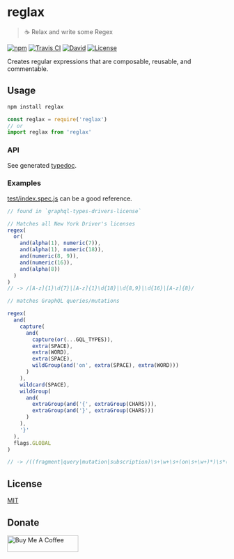# reglax

> ☕ Relax and write some Regex

[![npm](https://img.shields.io/npm/v/reglax.svg?style=flat-square)](https://www.npmjs.com/package/reglax)
[![Travis CI](https://img.shields.io/travis/com/exuanbo/reglax/master.svg?style=flat-square)](https://travis-ci.com/github/exuanbo/reglax)
[![David](https://img.shields.io/david/dev/exuanbo/reglax.svg?style=flat-square)](https://david-dm.org/exuanbo/reglax)
[![License](https://img.shields.io/github/license/exuanbo/reglax.svg?style=flat-square)](https://github.com/exuanbo/reglax/blob/master/LICENSE)

Creates regular expressions that are composable, reusable, and commentable.

## Usage

```sh
npm install reglax
```

```js
const reglax = require('reglax')
// or
import reglax from 'reglax'
```

### API

See generated [typedoc](https://exuanbo.github.io/reglax/modules/_index_.html).

### Examples

[test/index.spec.js](https://github.com/exuanbo/reglax/blob/master/test/index.spec.js) can be a good reference.

```javascript
// found in `graphql-types-drivers-license`

// Matches all New York Driver's licenses
regex(
  or(
    and(alpha(1), numeric(7)),
    and(alpha(1), numeric(18)),
    and(numeric(8, 9)),
    and(numeric(16)),
    and(alpha(8))
  )
)
// -> /[A-z]{1}\d{7}|[A-z]{1}\d{18}|\d{8,9}|\d{16}|[A-z]{8}/
```

```javascript
// matches GraphQL queries/mutations

regex(
  and(
    capture(
      and(
        capture(or(...GQL_TYPES)),
        extra(SPACE),
        extra(WORD),
        extra(SPACE),
        wildGroup(and('on', extra(SPACE), extra(WORD)))
      )
    ),
    wildcard(SPACE),
    wildGroup(
      and(
        extraGroup(and('{', extraGroup(CHARS))),
        extraGroup(and('}', extraGroup(CHARS)))
      )
    ),
    '}'
  ),
  flags.GLOBAL
)

// -> /((fragment|query|mutation|subscription)\s+\w+\s+(on\s+\w+)*)\s*(({(\s|\w|(".*")|:|,|\.|\)|\()+)+(}(\s|\w|(".*")|:|,|\.|\)|\()+)+)+}/g
```

## License

[MIT](https://github.com/exuanbo/reglax/blob/master/LICENSE)

## Donate

<a href="https://www.buymeacoffee.com/exuanbo" target="_blank"><img src="https://cdn.buymeacoffee.com/buttons/lato-orange.png" alt="Buy Me A Coffee" height="38.25px" width="162.75px"></a>
